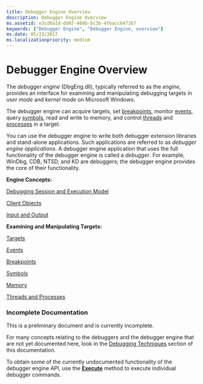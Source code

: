 ```yaml
---
title: Debugger Engine Overview
description: Debugger Engine Overview
ms.assetid: e3cd8a1d-dd07-480b-bc3b-4f6acc647167
keywords: ["Debugger Engine", "Debugger Engine, overview"]
ms.date: 05/23/2017
ms.localizationpriority: medium
---
```


# Debugger Engine Overview


The *debugger engine* (DbgEng.dll), typically referred to as the *engine*, provides an interface for examining and manipulating debugging targets in *user mode* and *kernel mode* on Microsoft Windows.

The debugger engine can acquire targets, set [breakpoints](multiprocessor-syntax.md#breakpoints), monitor [events](events.md#events), query [symbols](symbols.md#symbols), read and write to memory, and control [threads](controlling-threads-and-processes.md#threads) and [processes](controlling-threads-and-processes.md#processes) in a target.

You can use the debugger engine to write both debugger extension libraries and stand-alone applications. Such applications are referred to as *debugger engine applications*. A debugger engine application that uses the full functionality of the debugger engine is called a *debugger*. For example, WinDbg, CDB, NTSD, and KD are debuggers; the debugger engine provides the core of their functionality.

**Engine Concepts:**

[Debugging Session and Execution Model](debugging-session-and-execution-model.md)

[Client Objects](client-objects.md)

[Input and Output](input-and-output.md)

**Examining and Manipulating Targets:**

[Targets](targets.md)

[Events](events.md)

[Breakpoints](breakpoints3.md)

[Symbols](symbols.md)

[Memory](memory.md)

[Threads and Processes](threads-and-processes.md)

### <span id="incomplete_documentation"></span><span id="INCOMPLETE_DOCUMENTATION"></span>Incomplete Documentation

This is a preliminary document and is currently incomplete.

For many concepts relating to the debuggers and the debugger engine that are not yet documented here, look in the [Debugging Techniques](debugging-techniques.md) section of this documentation.

To obtain some of the currently undocumented functionality of the debugger engine API, use the [**Execute**](/windows-hardware/drivers/ddi/dbgeng/nf-dbgeng-idebugcontrol3-execute) method to execute individual debugger commands.

 


